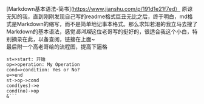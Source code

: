 [Markdown基本语法-简书](https://www.jianshu.com/p/191d1e21f7ed）
原谅无知的我，直到刚刚发现自己写的readme格式巨丑无比之后，终于明白，md格式是Markdown的缩写，而不是简单地记事本格式。那么求知若渴的我立马去搜了Markdown的基本语法，感觉*高鸿翔*这位老哥写的挺好的，很适合我这个小白，特别摘录在此，以备查阅，链接在上面~  
最后附一个高老哥给的流程图，提高下逼格
```flow
st=>start: 开始
op=>operation: My Operation
cond=>condition: Yes or No?
e=>end
st->op->cond
cond(yes)->e
cond(no)->op
&```